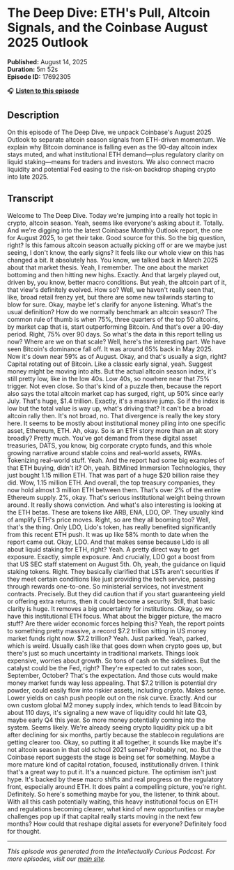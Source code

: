 # The Deep Dive: ETH's Pull, Altcoin Signals, and the Coinbase August 2025 Outlook

**Published:** August 14, 2025  
**Duration:** 5m 52s  
**Episode ID:** 17692305

🎧 **[Listen to this episode](https://intellectuallycurious.buzzsprout.com/2529712/episodes/17692305-the-deep-dive-eth's-pull-altcoin-signals-and-the-coinbase-august-2025-outlook)**

## Description

On this episode of The Deep Dive, we unpack Coinbase's August 2025 Outlook to separate altcoin season signals from ETH-driven momentum. We explain why Bitcoin dominance is falling even as the 90-day altcoin index stays muted, and what institutional ETH demand—plus regulatory clarity on liquid staking—means for traders and investors. We also connect macro liquidity and potential Fed easing to the risk-on backdrop shaping crypto into late 2025.

## Transcript

Welcome to The Deep Dive. Today we're jumping into a really hot topic in crypto, altcoin season. Yeah, seems like everyone's asking about it. Totally. And we're digging into the latest Coinbase Monthly Outlook report, the one for August 2025, to get their take. Good source for this. So the big question, right? Is this famous altcoin season actually picking off or are we maybe just seeing, I don't know, the early signs? It feels like our whole view on this has changed a bit. It absolutely has. You know, we talked back in March 2025 about that market thesis. Yeah, I remember. The one about the market bottoming and then hitting new highs. Exactly. And that largely played out, driven by, you know, better macro conditions. But yeah, the altcoin part of it, that view's definitely evolved. How so? Well, we haven't really seen that, like, broad retail frenzy yet, but there are some new tailwinds starting to blow for sure. Okay, maybe let's clarify for anyone listening. What's the usual definition? How do we normally benchmark an altcoin season? The common rule of thumb is when 75%, three quarters of the top 50 altcoins, by market cap that is, start outperforming Bitcoin. And that's over a 90-day period. Right, 75% over 90 days. So what's the data in this report telling us now? Where are we on that scale? Well, here's the interesting part. We have seen Bitcoin's dominance fall off. It was around 65% back in May 2025. Now it's down near 59% as of August. Okay, and that's usually a sign, right? Capital rotating out of Bitcoin. Like a classic early signal, yeah. Suggest money might be moving into alts. But the actual altcoin season index, it's still pretty low, like in the low 40s. Low 40s, so nowhere near that 75% trigger. Not even close. So that's kind of a puzzle then, because the report also says the total altcoin market cap has surged, right, up 50% since early July. That's huge, $1.4 trillion. Exactly, it's a massive jump. So if the index is low but the total value is way up, what's driving that? It can't be a broad altcoin rally then. It's not broad, no. That divergence is really the key story here. It seems to be mostly about institutional money piling into one specific asset, Ethereum, ETH. Ah, okay. So is an ETH story more than an alt story broadly? Pretty much. You've got demand from these digital asset treasuries, DATS, you know, big corporate crypto funds, and this whole growing narrative around stable coins and real-world assets, RWAs. Tokenizing real-world stuff. Yeah. And the report had some big examples of that ETH buying, didn't it? Oh, yeah. BitMined Immersion Technologies, they just bought 1.15 million ETH. That was part of a huge $20 billion raise they did. Wow, 1.15 million ETH. And overall, the top treasury companies, they now hold almost 3 million ETH between them. That's over 2% of the entire Ethereum supply. 2%, okay. That's serious institutional weight being thrown around. It really shows conviction. And what's also interesting is looking at the ETH betas. These are tokens like ARB, ENA, LDO, OP. They usually kind of amplify ETH's price moves. Right, so are they all booming too? Well, that's the thing. Only LDO, Lido's token, has really benefited significantly from this recent ETH push. It was up like 58% month to date when the report came out. Okay, LDO. And that makes sense because Lido is all about liquid staking for ETH, right? Yeah. A pretty direct way to get exposure. Exactly, simple exposure. And crucially, LDO got a boost from that US SEC staff statement on August 5th. Oh, yeah, the guidance on liquid staking tokens. Right. They basically clarified that LSTs aren't securities if they meet certain conditions like just providing the tech service, passing through rewards one-to-one. So ministerial services, not investment contracts. Precisely. But they did caution that if you start guaranteeing yield or offering extra returns, then it could become a security. Still, that basic clarity is huge. It removes a big uncertainty for institutions. Okay, so we have this institutional ETH focus. What about the bigger picture, the macro stuff? Are there wider economic forces helping this? Yeah, the report points to something pretty massive, a record $7.2 trillion sitting in US money market funds right now. $7.2 trillion? Yeah. Just parked. Yeah, parked, which is weird. Usually cash like that goes down when crypto goes up, but there's just so much uncertainty in traditional markets. Things look expensive, worries about growth. So tons of cash on the sidelines. But the catalyst could be the Fed, right? They're expected to cut rates soon, September, October? That's the expectation. And those cuts would make money market funds way less appealing. That $7.2 trillion is potential dry powder, could easily flow into riskier assets, including crypto. Makes sense. Lower yields on cash push people out on the risk curve. Exactly. And our own custom global M2 money supply index, which tends to lead Bitcoin by about 110 days, it's signaling a new wave of liquidity could hit late Q3, maybe early Q4 this year. So more money potentially coming into the system. Seems likely. We're already seeing crypto liquidity pick up a bit after declining for six months, partly because the stablecoin regulations are getting clearer too. Okay, so putting it all together, it sounds like maybe it's not altcoin season in that old school 2021 sense? Probably not, no. But the Coinbase report suggests the stage is being set for something. Maybe a more mature kind of capital rotation, focused, institutionally driven. I think that's a great way to put it. It's a nuanced picture. The optimism isn't just hype. It's backed by these macro shifts and real progress on the regulatory front, especially around ETH. It does paint a compelling picture, you're right. Definitely. So here's something maybe for you, the listener, to think about. With all this cash potentially waiting, this heavy institutional focus on ETH and regulations becoming clearer, what kind of new opportunities or maybe challenges pop up if that capital really starts moving in the next few months? How could that reshape digital assets for everyone? Definitely food for thought.

---
*This episode was generated from the Intellectually Curious Podcast. For more episodes, visit our [main site](https://intellectuallycurious.buzzsprout.com).*
